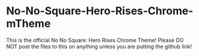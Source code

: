 # No-No-Square-Hero-Rises-Chrome-mTheme
This is the official No No Square: Hero Rises Chrome Theme! Please DO NOT post the files to this on anything unless you are putting the github link!
